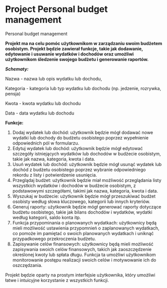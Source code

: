 # Project Personal budget management
Personal budget management

**Projekt ma na celu pomóc użytkownikom w zarządzaniu swoim budżetem osobistym. Projekt będzie zawierał funkcje, takie jak dodawanie, edytowanie i usuwanie wydatków i dochodów oraz umożliwi użytkownikom śledzenie swojego budżetu i generowanie raportów.**

***Schematy:***

Nazwa - nazwa lub opis wydatku lub dochodu,

Kategoria - kategoria lub typ wydatku lub dochodu (np. jedzenie, rozrywka, pensja)

Kwota - kwota wydatku lub dochodu

Data - data wydatku lub dochodu

**Funkcje:**

1. Dodaj wydatek lub dochód: użytkownik będzie mógł dodawać nowe wydatki lub dochody do budżetu osobistego poprzez wypełnienie odpowiednich pól w formularzu.
2. Edytuj wydatek lub dochód: użytkownik będzie mógł edytować szczegóły istniejących wydatków lub dochodów w budżecie osobistym, takie jak nazwa, kategoria, kwota i data.
3. Usuń wydatek lub dochód: użytkownik będzie mógł usunąć wydatek lub dochód z budżetu osobistego poprzez wybranie odpowiedniego rekordu z listy i potwierdzenie usunięcia.
4. Przeglądaj budżet: użytkownik będzie miał możliwość przeglądania listy wszystkich wydatków i dochodów w budżecie osobistym, z podstawowymi szczegółami, takimi jak nazwa, kategoria, kwota i data.
5. Wyszukaj w budżecie: użytkownik będzie mógł przeszukiwać budżet osobisty według słowa kluczowego, kategorii lub innych kryteriów.
6. Generuj raporty: użytkownik będzie mógł generować raporty dotyczące budżetu osobistego, takie jak bilans dochodów i wydatków, wydatki według kategorii, saldo konta itp.
7. Funkcja przypominania o planowanych wydatkach: użytkownicy będą mieli możliwość ustawienia przypomnień o zaplanowanych wydatkach, co pomoże im pamiętać o swoich planowanych wydatkach i uniknąć przypadkowego przekroczenia budżetu.
8. Zapisywanie celów finansowych: użytkownicy będą mieli możliwość zapisywania swoich celów finansowych, takich jak zaoszczędzenie określonej kwoty lub spłata długu. Funkcja ta umożliwi użytkownikom monitorowanie postępu realizacji swoich celów i motywowanie ich do oszczędzania.


Projekt będzie oparty na prostym interfejsie użytkownika, który umożliwi łatwe i intuicyjne korzystanie z wszystkich funkcji.

